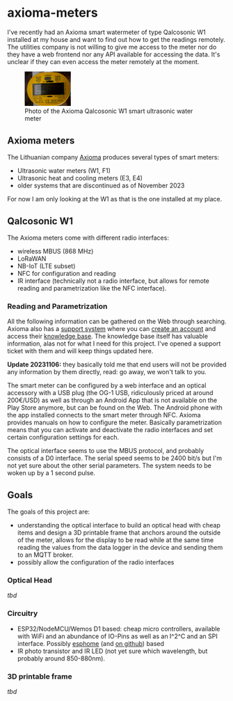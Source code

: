 # axioma-meters
I've recently had an Axioma smart watermeter of type Qalcosonic W1 installed at my house and want to find out how to get the readings remotely. The utilities company is not willing to give me access to the meter nor do they have a web frontend nor any API available for accessing the data. It's unclear if they can even access the meter remotely at the moment.
<figure>
  <img src="IMG_7351.jpg" width="25%" height="25%" alt="Photo of the Qalcosonic W1 smart ultrasonic water meter installed at my home with serial numbers blacked out">
  <figcaption>Photo of the Axioma Qalcosonic W1 smart ultrasonic water meter</figcaption>
</figure>

## Axioma meters
The Lithuanian company [Axioma](https://www.axiomametering.com/en) produces several types of smart meters:
- Ultrasonic water meters (W1, F1)
- Ultrasonic heat and cooling meters (E3, E4)
- older systems that are discontinued as of November 2023

For now I am only looking at the W1 as that is the one installed at my place.

## Qalcosonic W1
The Axioma meters come with different radio interfaces:
- wireless MBUS (868 MHz)
- LoRaWAN
- NB-IoT (LTE subset)
- NFC for configuration and reading
- IR interface (technically not a radio interface, but allows for remote reading and parametrization like the NFC interface).

### Reading and Parametrization
All the following information can be gathered on the Web through searching. Axioma also has a [support system](https://axmsupport.freshdesk.com/support/login) where you can [create an account](https://axmsupport.freshdesk.com/support/signup) and access their [knowledge base](https://axmsupport.freshdesk.com/support/solutions). The knowledge base itself has valuable information, alas not for what I need for this project. I've opened a support ticket with them and will keep things updated here.

**Update 20231106:** they basically told me that end users will not be provided any information by them directly, read: go away, we won't talk to you. 

The smart meter can be configured by a web interface and an optical accessory with a USB plug (the OG-1 USB, ridiculously priced at around 200€/USD) as well as through an Android App that is not available on the Play Store anymore, but can be found on the Web. The Android phone with the app installed connects to the smart meter through NFC. Axioma provides manuals on how to configure the meter.
Basically parametrization means that you can activate and deactivate the radio interfaces and set certain configuration settings for each. 

The optical interface seems to use the MBUS protocol, and probably consists of a D0 interface. The serial speed seems to be 2400 bit/s but I'm not yet sure about the other serial parameters. The system needs to be woken up by a 1 second pulse. 

## Goals
The goals of this project are:
- understanding the optical interface to build an optical head with cheap items and design a 3D printable frame that anchors around the outside of the meter, allows for the display to be read while at the same time reading the values from the data logger in the device and sending them to an MQTT broker.
- possibly allow the configuration of the radio interfaces

### Optical Head
*tbd*

### Circuitry
- ESP32/NodeMCU/Wemos D1 based: cheap micro controllers, available with WiFi and an abundance of IO-Pins as well as an I^2^C and an SPI interface. Possibly [esphome](https://esphome.io) (and [on github](https://github.com/esphome/esphome)) based
- IR photo transistor and IR LED (not yet sure which wavelength, but probably around 850-880nm).

### 3D printable frame
*tbd*
